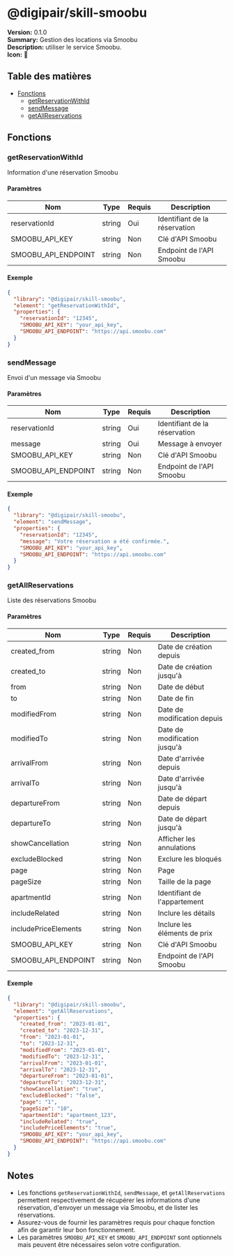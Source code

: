 # @digipair/skill-smoobu

**Version:** 0.1.0  
**Summary:** Gestion des locations via Smoobu  
**Description:** utiliser le service Smoobu.  
**Icon:** 🏡

## Table des matières

- [Fonctions](#fonctions)
  - [getReservationWithId](#getReservationWithId)
  - [sendMessage](#sendMessage)
  - [getAllReservations](#getAllReservations)

## Fonctions

### getReservationWithId

Information d'une réservation Smoobu

#### Paramètres

| Nom                 | Type   | Requis | Description                   |
| ------------------- | ------ | ------ | ----------------------------- |
| reservationId       | string | Oui    | Identifiant de la réservation |
| SMOOBU_API_KEY      | string | Non    | Clé d'API Smoobu              |
| SMOOBU_API_ENDPOINT | string | Non    | Endpoint de l'API Smoobu      |

#### Exemple

```json
{
  "library": "@digipair/skill-smoobu",
  "element": "getReservationWithId",
  "properties": {
    "reservationId": "12345",
    "SMOOBU_API_KEY": "your_api_key",
    "SMOOBU_API_ENDPOINT": "https://api.smoobu.com"
  }
}
```

### sendMessage

Envoi d'un message via Smoobu

#### Paramètres

| Nom                 | Type   | Requis | Description                   |
| ------------------- | ------ | ------ | ----------------------------- |
| reservationId       | string | Oui    | Identifiant de la réservation |
| message             | string | Oui    | Message à envoyer             |
| SMOOBU_API_KEY      | string | Non    | Clé d'API Smoobu              |
| SMOOBU_API_ENDPOINT | string | Non    | Endpoint de l'API Smoobu      |

#### Exemple

```json
{
  "library": "@digipair/skill-smoobu",
  "element": "sendMessage",
  "properties": {
    "reservationId": "12345",
    "message": "Votre réservation a été confirmée.",
    "SMOOBU_API_KEY": "your_api_key",
    "SMOOBU_API_ENDPOINT": "https://api.smoobu.com"
  }
}
```

### getAllReservations

Liste des réservations Smoobu

#### Paramètres

| Nom                  | Type   | Requis | Description                  |
| -------------------- | ------ | ------ | ---------------------------- |
| created_from         | string | Non    | Date de création depuis      |
| created_to           | string | Non    | Date de création jusqu'à     |
| from                 | string | Non    | Date de début                |
| to                   | string | Non    | Date de fin                  |
| modifiedFrom         | string | Non    | Date de modification depuis  |
| modifiedTo           | string | Non    | Date de modification jusqu'à |
| arrivalFrom          | string | Non    | Date d'arrivée depuis        |
| arrivalTo            | string | Non    | Date d'arrivée jusqu'à       |
| departureFrom        | string | Non    | Date de départ depuis        |
| departureTo          | string | Non    | Date de départ jusqu'à       |
| showCancellation     | string | Non    | Afficher les annulations     |
| excludeBlocked       | string | Non    | Exclure les bloqués          |
| page                 | string | Non    | Page                         |
| pageSize             | string | Non    | Taille de la page            |
| apartmentId          | string | Non    | Identifiant de l'appartement |
| includeRelated       | string | Non    | Inclure les détails          |
| includePriceElements | string | Non    | Inclure les éléments de prix |
| SMOOBU_API_KEY       | string | Non    | Clé d'API Smoobu             |
| SMOOBU_API_ENDPOINT  | string | Non    | Endpoint de l'API Smoobu     |

#### Exemple

```json
{
  "library": "@digipair/skill-smoobu",
  "element": "getAllReservations",
  "properties": {
    "created_from": "2023-01-01",
    "created_to": "2023-12-31",
    "from": "2023-01-01",
    "to": "2023-12-31",
    "modifiedFrom": "2023-01-01",
    "modifiedTo": "2023-12-31",
    "arrivalFrom": "2023-01-01",
    "arrivalTo": "2023-12-31",
    "departureFrom": "2023-01-01",
    "departureTo": "2023-12-31",
    "showCancellation": "true",
    "excludeBlocked": "false",
    "page": "1",
    "pageSize": "10",
    "apartmentId": "apartment_123",
    "includeRelated": "true",
    "includePriceElements": "true",
    "SMOOBU_API_KEY": "your_api_key",
    "SMOOBU_API_ENDPOINT": "https://api.smoobu.com"
  }
}
```

## Notes

- Les fonctions `getReservationWithId`, `sendMessage`, et `getAllReservations` permettent respectivement de récupérer les informations d'une réservation, d'envoyer un message via Smoobu, et de lister les réservations.
- Assurez-vous de fournir les paramètres requis pour chaque fonction afin de garantir leur bon fonctionnement.
- Les paramètres `SMOOBU_API_KEY` et `SMOOBU_API_ENDPOINT` sont optionnels mais peuvent être nécessaires selon votre configuration.
